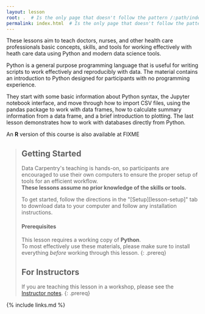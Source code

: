 ```yaml
---
layout: lesson
root: .  # Is the only page that doesn't follow the pattern /:path/index.html
permalink: index.html  # Is the only page that doesn't follow the pattern /:path/index.html
---
```

These lessons aim to teach doctors, nurses, and other health care professionals basic concepts, skills, and tools for working effectively with heath care data using Python and modern data science tools. 

Python is a general purpose programming language that is useful for writing scripts to work effectively and reproducibly with data.
The material contains an introduction to Python designed for participants with no programming experience. 

They start with some basic information about Python syntax, the Jupyter notebook interface, and move through how to import CSV files, using the pandas package to work with data frames, how to calculate summary information from a data frame, and a brief introduction to plotting. The last lesson demonstrates how to work with databases directly from Python.

An **R** version of this course is also available at FIXME



> ## Getting Started
>
> Data Carpentry's teaching is hands-on, so participants are encouraged to use
> their own computers to ensure the proper setup of tools for an efficient
> workflow. <br>**These lessons assume no prior knowledge of the skills or tools.**
>
> To get started, follow the directions in the "[Setup][lesson-setup]" tab to
> download data to your computer and follow any installation instructions.
>
> #### Prerequisites
>
> This lesson requires a working copy of **Python**.
> <br>To most effectively use these materials, please make sure to install
> everything *before* working through this lesson.
{: .prereq}
>
> ## For Instructors
> If you are teaching this lesson in a workshop, please see the
> [Instructor notes](guide).
{: .prereq}

{% include links.md %}
